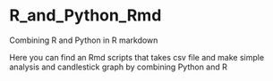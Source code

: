 # R_and_Python_Rmd
Combining R and Python in R markdown

Here you can find an Rmd scripts that takes csv file and make simple analysis and candlestick graph by combining Python and R
